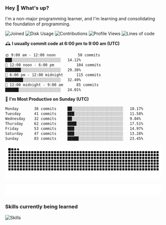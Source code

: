 ### Hey :wave: What's up?

I'm a non-major programming learner, and I'm learning and consolidating the foundation of programming.

<!--START_SECTION:waka-->
![Joined](http://img.shields.io/badge/Joined-7%20years%20ago-6D67E4?style=flat&labelColor=453C67)
![Disk Usage](http://img.shields.io/badge/Github%27s%20Storage-598.1%20MB-FD841F?style=flat&labelColor=E14D2A)
![Contributions](http://img.shields.io/badge/Contributions%20in%202023-125-7DCE13?style=flat&labelColor=2B7A0B)
![Profile Views](http://img.shields.io/badge/Profile%20Views-0-3AB4F2?style=flat&labelColor=0078AA)
![Lines of code](https://img.shields.io/badge/Lines%20of%20code-2%20Million%20Lines%20of%20code-FF8B8B?style=flat&labelColor=EB4747)

🕰️ **I usually commit code at 6:00 pm to 9:00 am (UTC)** 

```text
🌞 9:00 am - 12:00 noon          50 commits     ███░░░░░░░░░░░░░░░░░░░░░░   14.12% 
🌆 12:00 noon - 6:00 pm          104 commits    ███████░░░░░░░░░░░░░░░░░░   29.38% 
🌃 6:00 pm - 12:00 midnight      115 commits    ████████░░░░░░░░░░░░░░░░░   32.49% 
🌙 12:00 midnight - 9:00 am      85 commits     ██████░░░░░░░░░░░░░░░░░░░   24.01%
```
📅 **I'm Most Productive on Sunday (UTC)** 

```text
Monday       36 commits     ██░░░░░░░░░░░░░░░░░░░░░░░   10.17% 
Tuesday      41 commits     ███░░░░░░░░░░░░░░░░░░░░░░   11.58% 
Wednesday    32 commits     ██░░░░░░░░░░░░░░░░░░░░░░░   9.04% 
Thursday     62 commits     ████░░░░░░░░░░░░░░░░░░░░░   17.51% 
Friday       53 commits     ███░░░░░░░░░░░░░░░░░░░░░░   14.97% 
Saturday     47 commits     ███░░░░░░░░░░░░░░░░░░░░░░   13.28% 
Sunday       83 commits     █████░░░░░░░░░░░░░░░░░░░░   23.45%
```

<!--END_SECTION:waka-->

![Snake animation](https://raw.githubusercontent.com/dirname/dirname/output/snake.svg)

![metrics](github-metrics.svg)

### Skills currently being learned

![Skills](https://skillicons.dev/icons?i=linux,rust,go,solidity,typescript,bash,git,postgres,mysql,redis,mongo,docker,kubernetes,grafana,prometheus)
